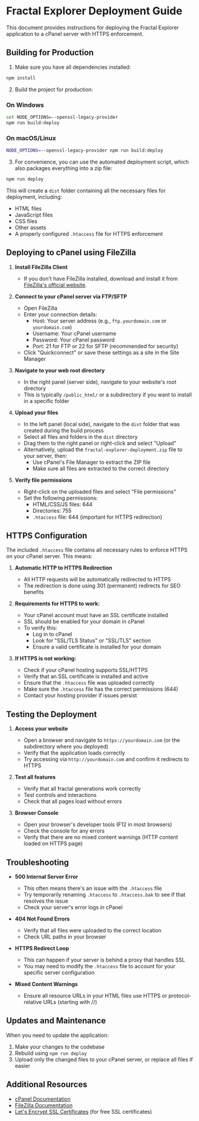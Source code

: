 # Fractal Explorer Deployment Guide

This document provides instructions for deploying the Fractal Explorer application to a cPanel server with HTTPS enforcement.

## Building for Production

1. Make sure you have all dependencies installed:

```bash
npm install
```

2. Build the project for production:

### On Windows
```bash
set NODE_OPTIONS=--openssl-legacy-provider
npm run build:deploy
```

### On macOS/Linux
```bash
NODE_OPTIONS=--openssl-legacy-provider npm run build:deploy
```

3. For convenience, you can use the automated deployment script, which also packages everything into a zip file:

```bash
npm run deploy
```

This will create a `dist` folder containing all the necessary files for deployment, including:
- HTML files
- JavaScript files
- CSS files
- Other assets
- A properly configured `.htaccess` file for HTTPS enforcement

## Deploying to cPanel using FileZilla

1. **Install FileZilla Client**
   - If you don't have FileZilla installed, download and install it from [FileZilla's official website](https://filezilla-project.org/download.php).

2. **Connect to your cPanel server via FTP/SFTP**
   - Open FileZilla
   - Enter your connection details:
     - Host: Your server address (e.g., `ftp.yourdomain.com` or `yourdomain.com`)
     - Username: Your cPanel username
     - Password: Your cPanel password
     - Port: 21 for FTP or 22 for SFTP (recommended for security)
   - Click "Quickconnect" or save these settings as a site in the Site Manager

3. **Navigate to your web root directory**
   - In the right panel (server side), navigate to your website's root directory
   - This is typically `/public_html/` or a subdirectory if you want to install in a specific folder

4. **Upload your files**
   - In the left panel (local side), navigate to the `dist` folder that was created during the build process
   - Select all files and folders in the `dist` directory
   - Drag them to the right panel or right-click and select "Upload"
   - Alternatively, upload the `fractal-explorer-deployment.zip` file to your server, then:
     - Use cPanel's File Manager to extract the ZIP file
     - Make sure all files are extracted to the correct directory

5. **Verify file permissions**
   - Right-click on the uploaded files and select "File permissions"
   - Set the following permissions:
     - HTML/CSS/JS files: 644
     - Directories: 755
     - `.htaccess` file: 644 (important for HTTPS redirection)

## HTTPS Configuration

The included `.htaccess` file contains all necessary rules to enforce HTTPS on your cPanel server. This means:

1. **Automatic HTTP to HTTPS Redirection**
   - All HTTP requests will be automatically redirected to HTTPS
   - The redirection is done using 301 (permanent) redirects for SEO benefits

2. **Requirements for HTTPS to work:**
   - Your cPanel account must have an SSL certificate installed
   - SSL should be enabled for your domain in cPanel
   - To verify this:
     - Log in to cPanel
     - Look for "SSL/TLS Status" or "SSL/TLS" section
     - Ensure a valid certificate is installed for your domain

3. **If HTTPS is not working:**
   - Check if your cPanel hosting supports SSL/HTTPS
   - Verify that an SSL certificate is installed and active
   - Ensure that the `.htaccess` file was uploaded correctly
   - Make sure the `.htaccess` file has the correct permissions (644)
   - Contact your hosting provider if issues persist

## Testing the Deployment

1. **Access your website**
   - Open a browser and navigate to `https://yourdomain.com` (or the subdirectory where you deployed)
   - Verify that the application loads correctly
   - Try accessing via `http://yourdomain.com` and confirm it redirects to HTTPS

2. **Test all features**
   - Verify that all fractal generations work correctly
   - Test controls and interactions
   - Check that all pages load without errors

3. **Browser Console**
   - Open your browser's developer tools (F12 in most browsers)
   - Check the console for any errors
   - Verify that there are no mixed content warnings (HTTP content loaded on HTTPS page)

## Troubleshooting

- **500 Internal Server Error**
  - This often means there's an issue with the `.htaccess` file
  - Try temporarily renaming `.htaccess` to `.htaccess.bak` to see if that resolves the issue
  - Check your server's error logs in cPanel

- **404 Not Found Errors**
  - Verify that all files were uploaded to the correct location
  - Check URL paths in your browser

- **HTTPS Redirect Loop**
  - This can happen if your server is behind a proxy that handles SSL
  - You may need to modify the `.htaccess` file to account for your specific server configuration

- **Mixed Content Warnings**
  - Ensure all resource URLs in your HTML files use HTTPS or protocol-relative URLs (starting with //)

## Updates and Maintenance

When you need to update the application:

1. Make your changes to the codebase
2. Rebuild using `npm run deploy`
3. Upload only the changed files to your cPanel server, or replace all files if easier

## Additional Resources

- [cPanel Documentation](https://docs.cpanel.net/)
- [FileZilla Documentation](https://wiki.filezilla-project.org/Documentation)
- [Let's Encrypt SSL Certificates](https://letsencrypt.org/) (for free SSL certificates) 